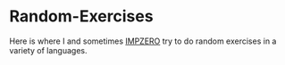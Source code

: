 # Random-Exercises

Here is where I and sometimes [IMPZERO](https://github.com/impzero) try to do random exercises in a variety of languages.
